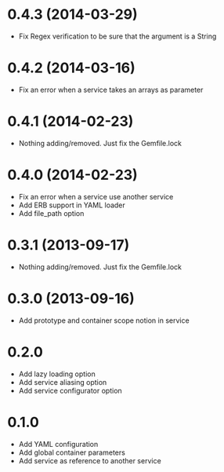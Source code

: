 # 0.4.3 (2014-03-29)

* Fix Regex verification to be sure that the argument is a String

# 0.4.2 (2014-03-16)

* Fix an error when a service takes an arrays as parameter

# 0.4.1 (2014-02-23)

* Nothing adding/removed. Just fix the Gemfile.lock

# 0.4.0 (2014-02-23)

* Fix an error when a service use another service
* Add ERB support in YAML loader
* Add file_path option

# 0.3.1 (2013-09-17)

* Nothing adding/removed. Just fix the Gemfile.lock

# 0.3.0 (2013-09-16)

* Add prototype and container scope notion in service

# 0.2.0

* Add lazy loading option
* Add service aliasing option
* Add service configurator option

# 0.1.0

* Add YAML configuration
* Add global container parameters
* Add service as reference to another service

